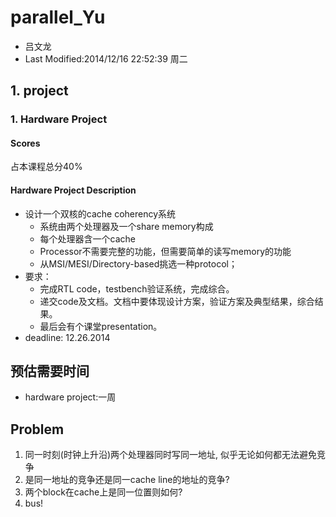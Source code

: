 # parallel_Yu #
* 吕文龙
* Last Modified:2014/12/16 22:52:39 周二

## 1. project ##

### 1. Hardware Project ###

#### Scores ####
占本课程总分40%

#### Hardware Project Description ####
* 设计一个双核的cache coherency系统
    * 系统由两个处理器及一个share memory构成
    * 每个处理器含一个cache
    * Processor不需要完整的功能，但需要简单的读写memory的功能
    * 从MSI/MESI/Directory-based挑选一种protocol；
* 要求：
    * 完成RTL code，testbench验证系统，完成综合。
    * 递交code及文档。文档中要体现设计方案，验证方案及典型结果，综合结果。
    * 最后会有个课堂presentation。
* deadline: 12.26.2014


## 预估需要时间 ##

* hardware project:一周

## Problem ##
1. 同一时刻(时钟上升沿)两个处理器同时写同一地址, 似乎无论如何都无法避免竞争
2. 是同一地址的竞争还是同一cache line的地址的竞争?
3. 两个block在cache上是同一位置则如何?
4. bus!
